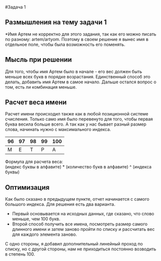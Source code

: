 #Задача 1
## Размышления на тему задачи 1
*Имя Артем не корректно для этого задания, так как его можно писать по разному: artem/artyom. 
Поэтому в своем решение я вынес имя в отдельное поле, чтобы была возможность его поменять.

## Мысль при решении
Для того, чтобы имя Артем было в начале - его вес должен быть меньше всех букв в порядке возрастания.
Единственный способ это делать, добавить имя Артем в самое начало. Дальше остался вопрос о том, 
есть ли комбинация меньше. 

## Расчет веса имени
Расчет имени происходил также как в любой позиционной системе счисления. Только само имя было перевенуто
для того, чтобы первая буква весила больше всего. А так как у нас бывает разный размер слова, начинать
нужно с максимального индекса. 

 96 | 97 | 98 | 99 | 100 |
--- |--- |--- |--- |---  |
 М  | Е  |  Т | Р  |  А  |
 
 Формула для расчета веса:  
(индекс буквы в алфавите) * (количество букв в алфавите) ^ (индекса буквы)

## Оптимизация
Как было сказано в предыдущем пункте, отчет начинается с самого большого индекса. 
Для решения есть два варианта.
 * Первый основывается на исходных данных, где сказано, что слово меньше, чем 100 букв.  
 * Второй способ получить все имена, посмотреть размер самого длинного имени и затем 
 заново пройти по списку и рассчитать вес для каждого элемента заново.   
 
С одно стороны, я добавил дополнительный линейный проход по списку, но с другой стороны, нам не приходиться
постоянно возводить в степень 100. 